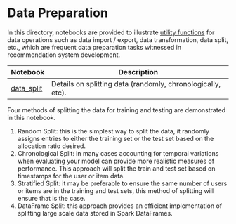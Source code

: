 # Data Preparation

In this directory, notebooks are provided to illustrate [utility functions](../../reco_utils) for
data operations such as data import / export, data transformation, data split, etc., which are frequent
data preparation tasks witnessed in recommendation system development.

| Notebook | Description | 
| --- | --- | 
| [data_split](data_split.ipynb) | Details on splitting data (randomly, chronologically, etc).

Four methods of splitting the data for training and testing are demonstrated in this notebook.
1. Random Split: this is the simplest way to split the data, it randomly assigns entries to either the training set or the test set based on the allocation ratio desired.
2. Chronological Split: in many cases accounting for temporal variations when evaluating your model can provide more realistic measures of performance. This approach will split the train and test set based on timestamps for the user or item data.
3. Stratified Split: it may be preferable to ensure the same number of users or items are in the training and test sets, this method of splitting will ensure that is the case.
4. DataFrame Split: this approach provides an efficient implementation of splitting large scale data stored in Spark DataFrames.